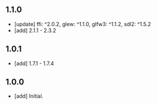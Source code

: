## 1.1.0

- [update] ffi: ^2.0.2, glew: ^1.1.0, glfw3: ^1.1.2, sdl2: ^1.5.2
- [add] 2.1.1 - 2.3.2

## 1.0.1

- [add] 1.7.1 - 1.7.4

## 1.0.0

- [add] Initial.
